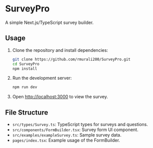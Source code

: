 # SurveyPro

A simple Next.js/TypeScript survey builder.

## Usage

1. Clone the repository and install dependencies:

    ```bash
    git clone https://github.com/rmurali200/SurveyPro.git
    cd SurveyPro
    npm install
    ```

2. Run the development server:

    ```bash
    npm run dev
    ```

3. Open [http://localhost:3000](http://localhost:3000) to view the survey.

## File Structure

- `src/types/Survey.ts`: TypeScript types for surveys and questions.
- `src/components/FormBuilder.tsx`: Survey form UI component.
- `src/examples/exampleSurvey.ts`: Sample survey data.
- `pages/index.tsx`: Example usage of the FormBuilder.
